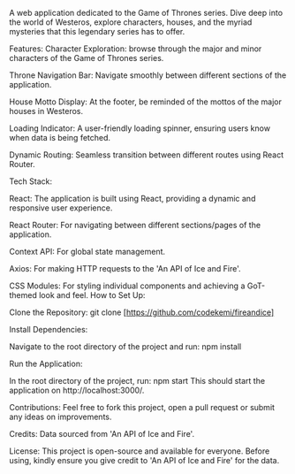 A web application dedicated to the Game of Thrones series. Dive deep into the world of Westeros, explore characters, houses, and the myriad mysteries that this legendary series has to offer.

Features: Character Exploration: browse through the major and minor characters of the Game of Thrones series.

Throne Navigation Bar: Navigate smoothly between different sections of the application.

House Motto Display: At the footer, be reminded of the mottos of the major houses in Westeros.

Loading Indicator: A user-friendly loading spinner, ensuring users know when data is being fetched.

Dynamic Routing: Seamless transition between different routes using React Router.

Tech Stack:

React: The application is built using React, providing a dynamic and responsive user experience.

React Router: For navigating between different sections/pages of the application.

Context API: For global state management.

Axios: For making HTTP requests to the 'An API of Ice and Fire'.

CSS Modules: For styling individual components and achieving a GoT-themed look and feel. How to Set Up:

Clone the Repository: git clone [https://github.com/codekemi/fireandice]

Install Dependencies:

Navigate to the root directory of the project and run: npm install

Run the Application:

In the root directory of the project, run: npm start This should start the application on http://localhost:3000/.

Contributions: Feel free to fork this project, open a pull request or submit any ideas on improvements.

Credits: Data sourced from 'An API of Ice and Fire'.

License: This project is open-source and available for everyone. Before using, kindly ensure you give credit to 'An API of Ice and Fire' for the data.
